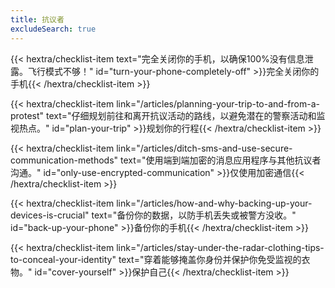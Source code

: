 ```yaml
---
title: 抗议者
excludeSearch: true
---
```

{{< hextra/checklist-item text="完全关闭你的手机，以确保100%没有信息泄露。飞行模式不够！" id="turn-your-phone-completely-off" >}}完全关闭你的手机{{< /hextra/checklist-item >}}

{{< hextra/checklist-item link="/articles/planning-your-trip-to-and-from-a-protest" text="仔细规划前往和离开抗议活动的路线，以避免潜在的警察活动和监视热点。" id="plan-your-trip" >}}规划你的行程{{< /hextra/checklist-item >}}

{{< hextra/checklist-item link="/articles/ditch-sms-and-use-secure-communication-methods" text="使用端到端加密的消息应用程序与其他抗议者沟通。" id="only-use-encrypted-communication" >}}仅使用加密通信{{< /hextra/checklist-item >}}

{{< hextra/checklist-item link="/articles/how-and-why-backing-up-your-devices-is-crucial" text="备份你的数据，以防手机丢失或被警方没收。" id="back-up-your-phone" >}}备份你的手机{{< /hextra/checklist-item >}}

{{< hextra/checklist-item link="/articles/stay-under-the-radar-clothing-tips-to-conceal-your-identity" text="穿着能够掩盖你身份并保护你免受监视的衣物。" id="cover-yourself" >}}保护自己{{< /hextra/checklist-item >}}